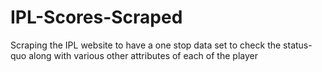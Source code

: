 # IPL-Scores-Scraped
Scraping the IPL website to have a one stop data set to check the status-quo along with various other attributes of each of the player
